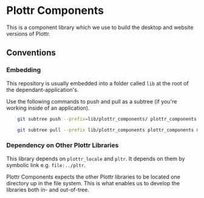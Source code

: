 # Plottr Components
This is a component library which we use to build the desktop and
website versions of Plottr.

## Conventions

### Embedding
This repository is usually embedded into a folder called `lib` at the
root of the dependant-application's.

Use the following commands to push and pull as a subtree (if you're
working inside of an application).

```bash
    git subtree push --prefix=lib/plottr_components/ plottr_components <your-branch-name-here>
```

```bash
    git subtree pull --prefix lib/plottr_components plottr_components master --squash
```

### Dependency on Other Plottr Libraries
This library depends on `plottr_locale` and `pltr`.  It depends on
them by symbolic link e.g. `file:../pltr`.

Plottr Components expects the other Plottr libraries to be located one
directory up in the file system.  This is what enables us to develop
the libraries both in- and out-of-tree.

